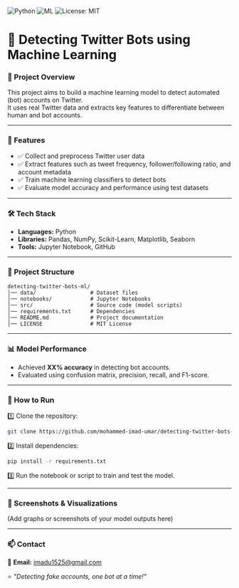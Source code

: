 
![Python](https://img.shields.io/badge/Language-Python-blue)
![ML](https://img.shields.io/badge/Machine%20Learning-Project-green)
![License: MIT](https://img.shields.io/badge/License-MIT-yellow.svg)

# 🤖 Detecting Twitter Bots using Machine Learning

### 📌 Project Overview
This project aims to build a machine learning model to detect automated (bot) accounts on Twitter.  
It uses real Twitter data and extracts key features to differentiate between human and bot accounts.

---

### 🚀 Features
- ✅ Collect and preprocess Twitter user data  
- ✅ Extract features such as tweet frequency, follower/following ratio, and account metadata  
- ✅ Train machine learning classifiers to detect bots  
- ✅ Evaluate model accuracy and performance using test datasets  

---

### 🛠️ Tech Stack
- **Languages:** Python  
- **Libraries:** Pandas, NumPy, Scikit-Learn, Matplotlib, Seaborn  
- **Tools:** Jupyter Notebook, GitHub

---

### 📂 Project Structure
```
detecting-twitter-bots-ml/
│── data/                 # Dataset files
│── notebooks/            # Jupyter Notebooks
│── src/                  # Source code (model scripts)
│── requirements.txt      # Dependencies
│── README.md             # Project documentation
│── LICENSE               # MIT License
```

---

### 📊 Model Performance
- Achieved **XX% accuracy** in detecting bot accounts.  
- Evaluated using confusion matrix, precision, recall, and F1-score.

---

### 🚀 How to Run
1️⃣ Clone the repository:
```bash
git clone https://github.com/mohammed-imad-umar/detecting-twitter-bots-ml.git
```

2️⃣ Install dependencies:
```bash
pip install -r requirements.txt
```

3️⃣ Run the notebook or script to train and test the model.

---

### 📸 Screenshots & Visualizations
(Add graphs or screenshots of your model outputs here)

---

### 📫 Contact
📧 **Email:** imadu1525@gmail.com

⭐ *"Detecting fake accounts, one bot at a time!"*
